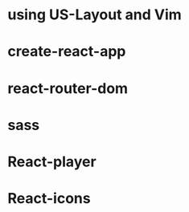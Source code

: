 # using US-Layout and Vim
# create-react-app
# react-router-dom
# sass
# React-player
# React-icons
